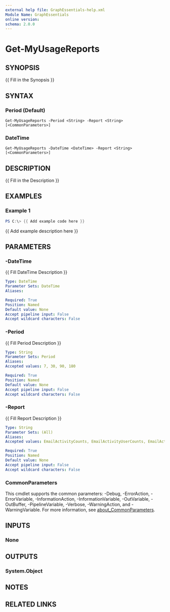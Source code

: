 ```yaml
---
external help file: GraphEssentials-help.xml
Module Name: GraphEssentials
online version:
schema: 2.0.0
---
```


# Get-MyUsageReports

## SYNOPSIS
{{ Fill in the Synopsis }}

## SYNTAX

### Period (Default)
```
Get-MyUsageReports -Period <String> -Report <String> [<CommonParameters>]
```

### DateTime
```
Get-MyUsageReports -DateTime <DateTime> -Report <String> [<CommonParameters>]
```

## DESCRIPTION
{{ Fill in the Description }}

## EXAMPLES

### Example 1
```powershell
PS C:\> {{ Add example code here }}
```

{{ Add example description here }}

## PARAMETERS

### -DateTime
{{ Fill DateTime Description }}

```yaml
Type: DateTime
Parameter Sets: DateTime
Aliases:

Required: True
Position: Named
Default value: None
Accept pipeline input: False
Accept wildcard characters: False
```

### -Period
{{ Fill Period Description }}

```yaml
Type: String
Parameter Sets: Period
Aliases:
Accepted values: 7, 30, 90, 180

Required: True
Position: Named
Default value: None
Accept pipeline input: False
Accept wildcard characters: False
```

### -Report
{{ Fill Report Description }}

```yaml
Type: String
Parameter Sets: (All)
Aliases:
Accepted values: EmailActivityCounts, EmailActivityUserCounts, EmailActivityUserDetail, EmailAppUsageAppsUserCounts, EmailAppUsageUserCounts, EmailAppUsageUserDetail, EmailAppUsageVersionsUserCounts, MailboxUsageDetail, MailboxUsageMailboxCounts, MailboxUsageQuotaStatusMailboxCounts, MailboxUsageStorage, Office365ActivationCounts, Office365ActivationsUserCounts, Office365ActivationsUserDetail, Office365ActiveUserCounts, Office365ActiveUserDetail, Office365GroupsActivityCounts, Office365GroupsActivityDetail, Office365GroupsActivityFileCounts, Office365GroupsActivityGroupCounts, Office365GroupsActivityStorage, Office365ServicesUserCounts, OneDriveActivityFileCounts, OneDriveActivityUserCounts, OneDriveActivityUserDetail, OneDriveUsageAccountCounts, OneDriveUsageAccountDetail, OneDriveUsageFileCounts, OneDriveUsageStorage, SharePointActivityFileCounts, SharePointActivityPages, SharePointActivityUserCounts, SharePointActivityUserDetail, SharePointSiteUsageDetail, SharePointSiteUsageFileCounts, SharePointSiteUsagePages, SharePointSiteUsageSiteCounts, SharePointSiteUsageStorage, SkypeForBusinessActivityCounts, SkypeForBusinessActivityUserCounts, SkypeForBusinessActivityUserDetail, SkypeForBusinessDeviceUsageDistributionUserCounts, SkypeForBusinessDeviceUsageUserCounts, SkypeForBusinessDeviceUsageUserDetail, SkypeForBusinessOrganizerActivityCounts, SkypeForBusinessOrganizerActivityMinuteCounts, SkypeForBusinessOrganizerActivityUserCounts, SkypeForBusinessParticipantActivityCounts, SkypeForBusinessParticipantActivityMinuteCounts, SkypeForBusinessParticipantActivityUserCounts, SkypeForBusinessPeerToPeerActivityCounts, SkypeForBusinessPeerToPeerActivityMinuteCounts, SkypeForBusinessPeerToPeerActivityUserCounts, TeamsDeviceUsageDistributionUserCounts, TeamsDeviceUsageUserCounts, TeamsDeviceUsageUserDetail, TeamsUserActivityCounts, TeamsUserActivityUserCounts, TeamsUserActivityUserDetail, YammerActivityCounts, YammerActivityUserCounts, YammerActivityUserDetail, YammerDeviceUsageDistributionUserCounts, YammerDeviceUsageUserCounts, YammerDeviceUsageUserDetail, YammerGroupsActivityCounts, YammerGroupsActivityDetail, YammerGroupsActivityGroupCounts

Required: True
Position: Named
Default value: None
Accept pipeline input: False
Accept wildcard characters: False
```

### CommonParameters
This cmdlet supports the common parameters: -Debug, -ErrorAction, -ErrorVariable, -InformationAction, -InformationVariable, -OutVariable, -OutBuffer, -PipelineVariable, -Verbose, -WarningAction, and -WarningVariable. For more information, see [about_CommonParameters](http://go.microsoft.com/fwlink/?LinkID=113216).

## INPUTS

### None

## OUTPUTS

### System.Object
## NOTES

## RELATED LINKS
